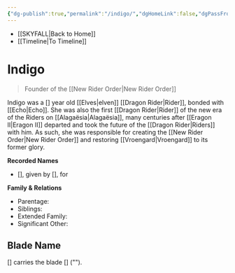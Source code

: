 ```yaml
---
{"dg-publish":true,"permalink":"/indigo/","dgHomeLink":false,"dgPassFrontmatter":false}
---
```


- [[SKYFALL|Back to Home]]
- [[Timeline|To Timeline]]

# Indigo
>Founder of the [[New Rider Order|New Rider Order]]

Indigo was a [] year old [[Elves|elven]] [[Dragon Rider|Rider]], bonded with [[Echo|Echo]]. She was also the first [[Dragon Rider|Rider]] of the new era of the Riders on [[Alagaësia|Alagaësia]], many centuries after [[Eragon II|Eragon II]] departed and took the future of the [[Dragon Rider|Riders]] with him. As such, she was responsible for creating the [[New Rider Order|New Rider Order]] and restoring [[Vroengard|Vroengard]] to its former glory. 

**Recorded Names**
- [], given by [], for 

**Family & Relations**
- Parentage: 
- Siblings:
- Extended Family:
- Significant Other:

## Blade Name
[] carries the blade [] (""). 
